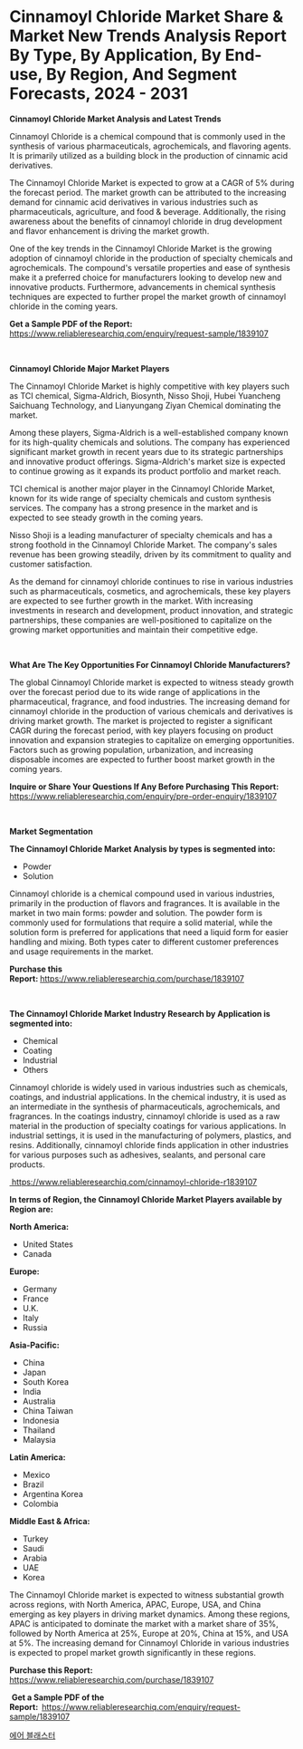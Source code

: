 <p><h1>Cinnamoyl Chloride Market Share & Market New Trends Analysis Report By Type, By Application, By End-use, By Region, And Segment Forecasts, 2024 - 2031</h1></p><p><strong>Cinnamoyl Chloride Market Analysis and Latest Trends</strong></p>
<p><p>Cinnamoyl Chloride is a chemical compound that is commonly used in the synthesis of various pharmaceuticals, agrochemicals, and flavoring agents. It is primarily utilized as a building block in the production of cinnamic acid derivatives.</p><p>The Cinnamoyl Chloride Market is expected to grow at a CAGR of 5% during the forecast period. The market growth can be attributed to the increasing demand for cinnamic acid derivatives in various industries such as pharmaceuticals, agriculture, and food & beverage. Additionally, the rising awareness about the benefits of cinnamoyl chloride in drug development and flavor enhancement is driving the market growth.</p><p>One of the key trends in the Cinnamoyl Chloride Market is the growing adoption of cinnamoyl chloride in the production of specialty chemicals and agrochemicals. The compound's versatile properties and ease of synthesis make it a preferred choice for manufacturers looking to develop new and innovative products. Furthermore, advancements in chemical synthesis techniques are expected to further propel the market growth of cinnamoyl chloride in the coming years.</p></p>
<p><strong>Get a Sample PDF of the Report:&nbsp;</strong> <a href="https://www.reliableresearchiq.com/enquiry/request-sample/1839107">https://www.reliableresearchiq.com/enquiry/request-sample/1839107</a></p>
<p>&nbsp;</p>
<p><strong>Cinnamoyl Chloride Major Market Players</strong></p>
<p><p>The Cinnamoyl Chloride Market is highly competitive with key players such as TCI chemical, Sigma-Aldrich, Biosynth, Nisso Shoji, Hubei Yuancheng Saichuang Technology, and Lianyungang Ziyan Chemical dominating the market. </p><p>Among these players, Sigma-Aldrich is a well-established company known for its high-quality chemicals and solutions. The company has experienced significant market growth in recent years due to its strategic partnerships and innovative product offerings. Sigma-Aldrich's market size is expected to continue growing as it expands its product portfolio and market reach.</p><p>TCI chemical is another major player in the Cinnamoyl Chloride Market, known for its wide range of specialty chemicals and custom synthesis services. The company has a strong presence in the market and is expected to see steady growth in the coming years.</p><p>Nisso Shoji is a leading manufacturer of specialty chemicals and has a strong foothold in the Cinnamoyl Chloride Market. The company's sales revenue has been growing steadily, driven by its commitment to quality and customer satisfaction.</p><p>As the demand for cinnamoyl chloride continues to rise in various industries such as pharmaceuticals, cosmetics, and agrochemicals, these key players are expected to see further growth in the market. With increasing investments in research and development, product innovation, and strategic partnerships, these companies are well-positioned to capitalize on the growing market opportunities and maintain their competitive edge.</p></p>
<p>&nbsp;</p>
<p><strong>What Are The Key Opportunities For Cinnamoyl Chloride Manufacturers?</strong></p>
<p><p>The global Cinnamoyl Chloride market is expected to witness steady growth over the forecast period due to its wide range of applications in the pharmaceutical, fragrance, and food industries. The increasing demand for cinnamoyl chloride in the production of various chemicals and derivatives is driving market growth. The market is projected to register a significant CAGR during the forecast period, with key players focusing on product innovation and expansion strategies to capitalize on emerging opportunities. Factors such as growing population, urbanization, and increasing disposable incomes are expected to further boost market growth in the coming years.</p></p>
<p><strong>Inquire or Share Your Questions If Any Before Purchasing This Report:</strong> <a href="https://www.reliableresearchiq.com/enquiry/pre-order-enquiry/1839107">https://www.reliableresearchiq.com/enquiry/pre-order-enquiry/1839107</a></p>
<p>&nbsp;</p>
<p><strong>Market Segmentation</strong></p>
<p><strong>The Cinnamoyl Chloride Market Analysis by types is segmented into:</strong></p>
<p><ul><li>Powder</li><li>Solution</li></ul></p>
<p><p>Cinnamoyl chloride is a chemical compound used in various industries, primarily in the production of flavors and fragrances. It is available in the market in two main forms: powder and solution. The powder form is commonly used for formulations that require a solid material, while the solution form is preferred for applications that need a liquid form for easier handling and mixing. Both types cater to different customer preferences and usage requirements in the market.</p></p>
<p><strong>Purchase this Report:&nbsp;</strong><a href="https://www.reliableresearchiq.com/purchase/1839107">https://www.reliableresearchiq.com/purchase/1839107</a></p>
<p>&nbsp;</p>
<p><strong>The Cinnamoyl Chloride Market Industry Research by Application is segmented into:</strong></p>
<p><ul><li>Chemical</li><li>Coating</li><li>Industrial</li><li>Others</li></ul></p>
<p><p>Cinnamoyl chloride is widely used in various industries such as chemicals, coatings, and industrial applications. In the chemical industry, it is used as an intermediate in the synthesis of pharmaceuticals, agrochemicals, and fragrances. In the coatings industry, cinnamoyl chloride is used as a raw material in the production of specialty coatings for various applications. In industrial settings, it is used in the manufacturing of polymers, plastics, and resins. Additionally, cinnamoyl chloride finds application in other industries for various purposes such as adhesives, sealants, and personal care products.</p></p>
<p><a href="https://www.reliableresearchiq.com/cinnamoyl-chloride-r1839107">&nbsp;https://www.reliableresearchiq.com/cinnamoyl-chloride-r1839107</a></p>
<p><strong>In terms of Region, the Cinnamoyl Chloride Market Players available by Region are:</strong></p>
<p>
    <p> <strong> North America: </strong>
        <ul>
            <li>United States</li>
            <li>Canada</li>
        </ul>
        </p> 
    <p> <strong> Europe: </strong>
        <ul>
            <li>Germany</li>
            <li>France</li>
            <li>U.K.</li>
            <li>Italy</li>
            <li>Russia</li>
        </ul>
        </p> 
    <p> <strong> Asia-Pacific: </strong>
        <ul>
            <li>China</li>
            <li>Japan</li>
            <li>South Korea</li>
            <li>India</li>
            <li>Australia</li>
            <li>China Taiwan</li>
            <li>Indonesia</li>
            <li>Thailand</li>
            <li>Malaysia</li>
        </ul>
        </p> 
    <p> <strong> Latin America: </strong>
        <ul>
            <li>Mexico</li>
            <li>Brazil</li>
            <li>Argentina Korea</li>
            <li>Colombia</li>
        </ul>
        </p> 
    <p> <strong> Middle East & Africa: </strong>
        <ul>
            <li>Turkey</li>
            <li>Saudi</li>
            <li>Arabia</li>
            <li>UAE</li>
            <li>Korea</li>
        </ul>
    </p>
    </p>
<p><p>The Cinnamoyl Chloride market is expected to witness substantial growth across regions, with North America, APAC, Europe, USA, and China emerging as key players in driving market dynamics. Among these regions, APAC is anticipated to dominate the market with a market share of 35%, followed by North America at 25%, Europe at 20%, China at 15%, and USA at 5%. The increasing demand for Cinnamoyl Chloride in various industries is expected to propel market growth significantly in these regions.</p></p>
<p><strong>Purchase this Report: </strong><a href="https://www.reliableresearchiq.com/purchase/1839107">https://www.reliableresearchiq.com/purchase/1839107</a></p>
<p>&nbsp;<strong>Get a Sample PDF of the Report:&nbsp;&nbsp;</strong><a href="https://www.reliableresearchiq.com/enquiry/request-sample/1839107">https://www.reliableresearchiq.com/enquiry/request-sample/1839107</a></p>
<p><strong></strong></p>
<p><p><a href="https://github.com/TobyKub4685/Market-Research-Report-List-2/blob/main/61780576494.md">에어 블래스터</a></p></p>